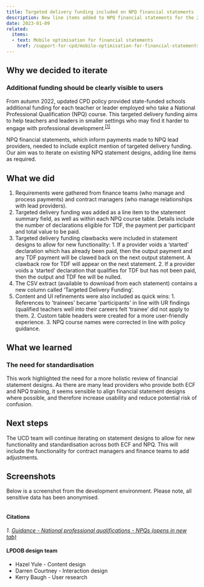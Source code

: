 ```yaml
---
title: Targeted delivery funding included on NPQ financial statements
description: New line items added to NPQ financial statements for the 2022 cohort onwards. Deployed in December 2022
date: 2023-01-09
related:
  items:
  - text: Mobile optimisation for financial statements
    href: /support-for-cpd/mobile-optimisation-for-financial-statements/
---
```



## Why we decided to iterate

### Additional funding should be clearly visible to users

From autumn 2022, updated CPD policy provided state-funded schools additional funding for each teacher or leader employed who take a National Professional Qualification (NPQ) course. This targeted delivery funding aims to help teachers and leaders in smaller settings who may find it harder to engage with professional development.<sup class="reference"><a href="#cite1">[1]</a></sup>

NPQ financial statements, which inform payments made to NPQ lead providers, needed to include explicit mention of targeted delivery funding. Our aim was to iterate on existing NPQ statement designs, adding line items as required.


## What we did

1. Requirements were gathered from finance teams (who manage and process payments) and contract managers (who manage relationships with lead providers). 
2. Targeted delivery funding was added as a line item to the statement summary field, as well as within each NPQ course table. Details include the number of declarations eligible for TDF, the payment per participant and total value to be paid.
3. Targeted delivery funding clawbacks were included in statement designs to allow for new functionality: 1. If a provider voids a ‘started’ declaration which has already been paid, then the output payment and any TDF payment will be clawed back on the next output statement. A clawback row for TDF will appear on the next statement. 2. If a provider voids a ‘started’ declaration that qualifies for TDF but has not been paid, then the output and TDF fee will be nulled.
4. The CSV extract (available to download from each statement) contains a new column called ‘Targeted Delivery Funding’. 
5. Content and UI refinements were also included as quick wins: 1. References to 'trainees' became 'participants' in line with UR findings (qualified teachers well into their careers felt ‘trainee’ did not apply to them. 2. Custom table headers were created for a more user-friendly experience. 3. NPQ course names were corrected in line with policy guidance.


## What we learned

### The need for standardisation

This work highlighted the need for a more holistic review of financial statement designs. As there are many lead providers who provide both ECF and NPQ training, it seems sensible to align financial statement designs where possible, and therefore increase usability and reduce potential risk of confusion. 

## Next steps 

The UCD team will continue iterating on statement designs to allow for new functionality and standardisation across both ECF and NPQ. This will include the functionality for contract managers and finance teams to add adjustments.


## Screenshots

Below is a screenshot from the development environment. Please note, all sensitive data has been anonymised.


<img src="/support-for-cpd/2023-01-09-targeted-delivery-funding-included-on-npq-financial-statements/img-1-anim.gif" alt="">


#### Citations

<p class="govuk-body govuk-!-font-size-14"><cite>1. <a id="cite1" href="https://www.gov.uk/government/publications/national-professional-qualifications-npqs-reforms/national-professional-qualifications-npqs-reforms#:~:text=for%20more%20information.-,Targeted%20support%20funding,employ%20who%20takes%20an%20NPQ%20" rel="noreferrer noopener" class="govuk-link" target="_blank">Guidance - National professional qualifications - NPQs (opens in new tab)</a></cite></p>


#### LPDOB design team

- Hazel Yule - Content design
- Darren Courtney - Interaction design
- Kerry Baugh - User research

